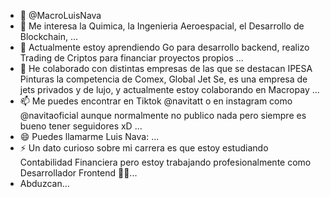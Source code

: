 - 👋 @MacroLuisNava
- 👀 Me interesa la Quimica, la Ingenieria Aeroespacial, el Desarrollo de Blockchain,  ...
- 🌱 Actualmente estoy aprendiendo Go para desarrollo backend, realizo Trading de Criptos para financiar proyectos propios ...
- 💞️ He colaborado con distintas empresas de las que se destacan IPESA Pinturas la competencia de Comex, Global Jet Se, es una empresa de jets privados y de lujo, y actualmente estoy colaborando en Macropay ...
- 📫 Me puedes encontrar en Tiktok @navitatt o en instagram como @navitaoficial aunque normalmente no publico nada pero siempre es bueno tener seguidores xD   ...
- 😄 Puedes llamarme Luis Nava: ...
- ⚡ Un dato curioso sobre mi carrera es que estoy estudiando Contabilidad Financiera pero estoy trabajando profesionalmente como Desarrollador Frontend 🤷‍♂️...
- Abduzcan...
<!---
MacroLuisNava/MacroLuisNava is a ✨ special ✨ repository because its `README.md` (this file) appears on your GitHub profile.
You can click the Preview link to take a look at your changes.
--->
